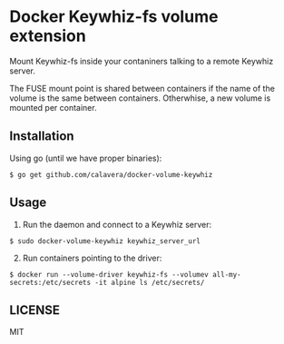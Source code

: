 # Docker Keywhiz-fs volume extension

Mount Keywhiz-fs inside your contaniners talking to a remote Keywhiz server.

The FUSE mount point is shared between containers if the name of the volume is the same between containers.
Otherwhise, a new volume is mounted per container.

## Installation

Using go (until we have proper binaries):

```
$ go get github.com/calavera/docker-volume-keywhiz
```

## Usage

1. Run the daemon and connect to a Keywhiz server:

```
$ sudo docker-volume-keywhiz keywhiz_server_url
```

2. Run containers pointing to the driver:

```
$ docker run --volume-driver keywhiz-fs --volumev all-my-secrets:/etc/secrets -it alpine ls /etc/secrets/
```

## LICENSE

MIT
